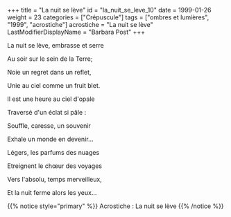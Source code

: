+++
title = "La nuit se lève"
id = "la_nuit_se_leve_10"
date = 1999-01-26
weight = 23
categories = ["Crépuscule"]
tags = ["ombres et lumières", "1999", "acrostiche"]
acrostiche = "La nuit se lève"
LastModifierDisplayName = "Barbara Post"
+++

La nuit se lève, embrasse et serre

Au soir sur le sein de la Terre;

Noie un regret dans un reflet,

Unie au ciel comme un fruit blet.

Il est une heure au ciel d'opale

Traversé d'un éclat si pâle :

Souffle, caresse, un souvenir

Exhale un monde en devenir...

Légers, les parfums des nuages

Etreignent le chœur des voyages

Vers l'absolu, temps merveilleux,

Et la nuit ferme alors les yeux...

{{% notice style="primary" %}}
Acrostiche : La nuit se lève
{{% /notice %}}
